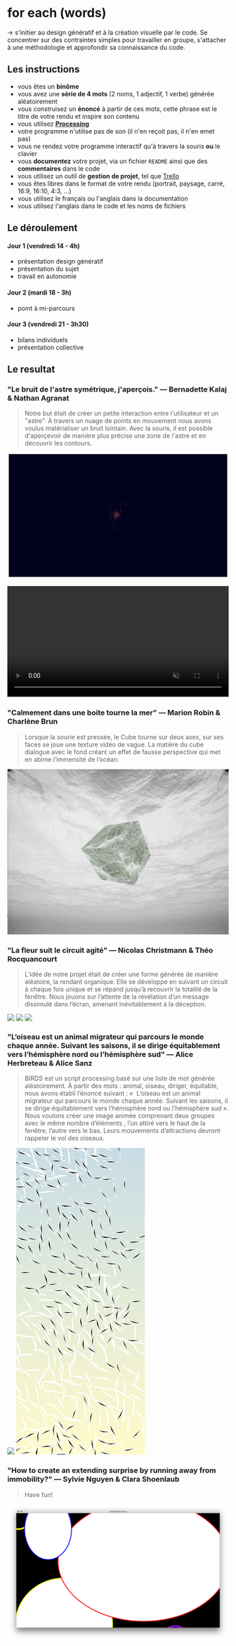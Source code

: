 # for each (words)

&rarr; s'initier au design génératif et à la création visuelle par le code. Se concentrer sur des contraintes simples pour travailler en groupe, s'attacher à une méthodologie et approfondir sa connaissance du code.

## Les instructions

* vous êtes un **binôme**
* vous avez une **série de 4 mots** (2 noms, 1 adjectif, 1 verbe) générée aléatoirement
* vous construisez un **énoncé** à partir de ces mots, cette phrase est le titre de votre rendu et inspire son contenu
* vous utilisez **[Processing](https://processing.org)**
* votre programme n'utilise pas de son (il n'en reçoit pas, il n'en emet pas)
* vous ne rendez votre programme interactif qu'à travers la souris **ou** le clavier
* vous **documentez** votre projet, via un fichier `README` ainsi que des **commentaires** dans le code
* vous utilisez un outil de **gestion de projet**, tel que [Trello](https://trello.com)
* vous êtes libres dans le format de votre rendu (portrait, paysage, carré, 16:9, 16:10, 4:3, ...)
* vous utilisez le français ou l'anglais dans la documentation
* vous utilisez l'anglais dans le code et les noms de fichiers

## Le déroulement

#### Jour 1 (vendredi 14 - 4h)

* présentation design génératif
* présentation du sujet
* travail en autonomie

#### Jour 2 (mardi 18 - 3h)

* point à mi-parcours

#### Jour 3 (vendredi 21 - 3h30)

* bilans individuels
* présentation collective

## Le resultat

### "Le bruit de l'astre symétrique, j'aperçois." — Bernadette Kalaj & Nathan Agranat

> Notre but était de créer un petite interaction entre l'utilisateur et un "astre".
À travers un nuage de points en mouvement nous avons voulus matérialiser un bruit lointain.
Avec la souris, il est possible d'aperçevoir de manière plus précise une zone de l'astre et en découvrir les contours.

![](./assets/luminary0.png)

<video src="./assets/luminary1.mov" autoplay loop muted max-width="1280" width="100%"></video>

### "Calmement dans une boite tourne la mer" — Marion Robin & Charlène Brun

> Lorsque la sourie est pressée, le Cube tourne sur deux axes, sur ses faces se joue une texture vidéo de vague.
La matière du cube dialogue avec le fond créant un effet de fausse perspective qui met en abime l’immensité de l’océan.

![](./assets/seabox.png)

### "La fleur suit le circuit agité" — Nicolas Christmann & Théo Rocquancourt

> L’idée de notre projet était de créer une forme générée de manière aléatoire, la rendant organique. Elle se développe en suivant un circuit à chaque fois unique et se répand jusqu’à recouvrir la totalité de la fenêtre. Nous jouons sur l’attente de la révélation d’un message dissimulé dans l’écran, amenant inévitablement à la déception.

![](./assets/fleur-circuit0.png)
![](./assets/fleur-circuit1.png)
![](./assets/fleur-circuit2.png)

### "L’oiseau est un animal migrateur qui parcours le monde chaque année. Suivant les saisons, il se dirige équitablement vers l’hémisphère nord ou l’hémisphère sud" —  Alice Herbreteau & Alice Sanz

> BIRDS est un script processing basé sur une liste de mot générée aléatoirement. À partir des mots : animal, oiseau, diriger, équitable, nous avons établi l’énoncé suivant : «  L’oiseau est un animal migrateur qui parcours le monde chaque année. Suivant les saisons, il se dirige équitablement vers l’hémisphère nord ou l’hémisphère sud ». Nous voulons créer une image animée comprenant deux groupes avec le même nombre d’éléments , l’un attiré vers le haut de la fenêtre, l’autre vers le bas. Leurs mouvements d’attractions devront rappeler le vol des oiseaux.

![](./assets/birds0.gif)
![](./assets/birds1.png)

### "How to create an extending surprise by running away from immobility?" — Sylvie Nguyen & Clara Shoenlaub

> Have fun!

![](./assets/extending-surprise.png)